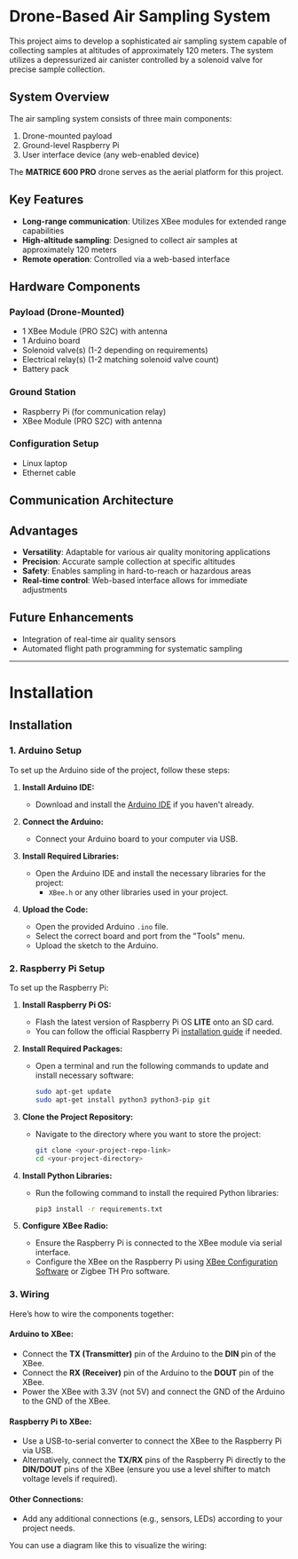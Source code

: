 # Drone-Based Air Sampling System

This project aims to develop a sophisticated air sampling system capable of collecting samples at altitudes of approximately 120 meters. The system utilizes a depressurized air canister controlled by a solenoid valve for precise sample collection.

## System Overview

The air sampling system consists of three main components:

1. Drone-mounted payload
2. Ground-level Raspberry Pi
3. User interface device (any web-enabled device)

The **MATRICE 600 PRO** drone serves as the aerial platform for this project.

## Key Features

- **Long-range communication**: Utilizes XBee modules for extended range capabilities
- **High-altitude sampling**: Designed to collect air samples at approximately 120 meters
- **Remote operation**: Controlled via a web-based interface

## Hardware Components

### Payload (Drone-Mounted)

- 1 XBee Module (PRO S2C) with antenna
- 1 Arduino board
- Solenoid valve(s) (1-2 depending on requirements)
- Electrical relay(s) (1-2 matching solenoid valve count)
- Battery pack

### Ground Station

- Raspberry Pi (for communication relay)
- XBee Module (PRO S2C) with antenna

### Configuration Setup

- Linux laptop
- Ethernet cable

## Communication Architecture



## Advantages

- **Versatility**: Adaptable for various air quality monitoring applications
- **Precision**: Accurate sample collection at specific altitudes
- **Safety**: Enables sampling in hard-to-reach or hazardous areas
- **Real-time control**: Web-based interface allows for immediate adjustments

## Future Enhancements

- Integration of real-time air quality sensors
- Automated flight path programming for systematic sampling


--------------------------------

# Installation 



## Installation

### 1. Arduino Setup

To set up the Arduino side of the project, follow these steps:

1. **Install Arduino IDE:**
   - Download and install the [Arduino IDE](https://www.arduino.cc/en/software) if you haven't already.
   
2. **Connect the Arduino:**
   - Connect your Arduino board to your computer via USB.
   
3. **Install Required Libraries:**
   - Open the Arduino IDE and install the necessary libraries for the project:
     - `XBee.h` or any other libraries used in your project.

4. **Upload the Code:**
   - Open the provided Arduino `.ino` file.
   - Select the correct board and port from the "Tools" menu.
   - Upload the sketch to the Arduino.

### 2. Raspberry Pi Setup

To set up the Raspberry Pi:

1. **Install Raspberry Pi OS:**
   - Flash the latest version of Raspberry Pi OS **LITE** onto an SD card.
   - You can follow the official Raspberry Pi [installation guide](https://www.raspberrypi.org/documentation/installation/installing-images/) if needed.

2. **Install Required Packages:**
   - Open a terminal and run the following commands to update and install necessary software:
     ```bash
     sudo apt-get update
     sudo apt-get install python3 python3-pip git
     ```

3. **Clone the Project Repository:**
   - Navigate to the directory where you want to store the project:
     ```bash
     git clone <your-project-repo-link>
     cd <your-project-directory>
     ```

4. **Install Python Libraries:**
   - Run the following command to install the required Python libraries:
     ```bash
     pip3 install -r requirements.txt
     ```

5. **Configure XBee Radio:**
   - Ensure the Raspberry Pi is connected to the XBee module via serial interface.
   - Configure the XBee on the Raspberry Pi using [XBee Configuration Software](https://www.digi.com/products/xbee-rf-solutions/xctu-software/xctu) or Zigbee TH Pro software.

### 3. Wiring

Here’s how to wire the components together:

#### **Arduino to XBee:**
- Connect the **TX (Transmitter)** pin of the Arduino to the **DIN** pin of the XBee.
- Connect the **RX (Receiver)** pin of the Arduino to the **DOUT** pin of the XBee.
- Power the XBee with 3.3V (not 5V) and connect the GND of the Arduino to the GND of the XBee.

#### **Raspberry Pi to XBee:**
- Use a USB-to-serial converter to connect the XBee to the Raspberry Pi via USB.
- Alternatively, connect the **TX/RX** pins of the Raspberry Pi directly to the **DIN/DOUT** pins of the XBee (ensure you use a level shifter to match voltage levels if required).

#### **Other Connections:**
- Add any additional connections (e.g., sensors, LEDs) according to your project needs.
  
You can use a diagram like this to visualize the wiring:


